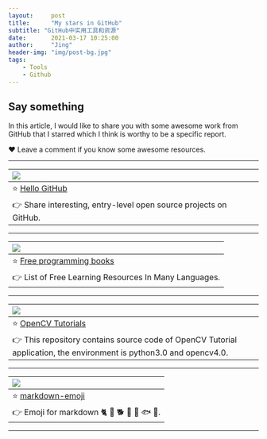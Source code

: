 ```yaml
---
layout:     post
title:      "My stars in GitHub"
subtitle: "GitHub中实用工具和资源"
date:       2021-03-17 10:25:00
author:     "Jing"
header-img: "img/post-bg.jpg"
tags:
    - Tools
    - Github
---
```


## Say something

In this article, I would like to share you with some awesome work from GitHub that I starred which I think is worthy to be a specific report. 

❤️ Leave a comment if you know some awesome resources.<br>


---

| <img align="left" src="https://img.shields.io/github/stars/521xueweihan/HelloGitHub?style=social"> |
|------|
| ⭐ [Hello GitHub](https://hellogithub.com/)  |
| 👉 Share interesting, entry-level open source projects on GitHub. |

---

|<img align="left" src="https://img.shields.io/github/stars/EbookFoundation/free-programming-books?style=social">|
|------|
|⭐ [Free programming books](https://github.com/EbookFoundation/free-programming-books)|
|👉 List of Free Learning Resources In Many Languages.|

---

|<img align="left" src="https://img.shields.io/github/stars/JimmyHHua/opencv_tutorials?style=social">|
|------|
|⭐ [OpenCV Tutorials](https://github.com/JimmyHHua/opencv_tutorials)|
|👉 This repository contains source code of OpenCV Tutorial application, the environment is python3.0 and opencv4.0.|

---

|<img align="left" src="https://img.shields.io/github/stars/zhouie/markdown-emoji?style=social">|
|------|
|⭐ [markdown-emoji](https://github.com/zhouie/markdown-emoji)|
|👉 Emoji for markdown 🐈 🐴 🐕 🐄 🐖 🐟 🐑.|

---
